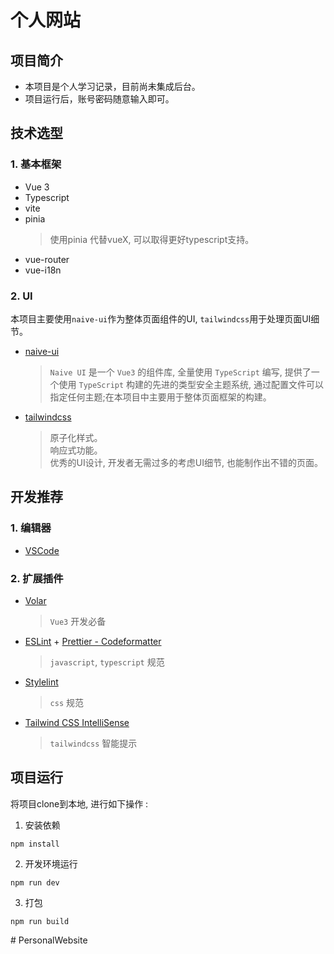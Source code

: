 # 个人网站

## 项目简介

- 本项目是个人学习记录，目前尚未集成后台。
- 项目运行后，账号密码随意输入即可。

## 技术选型
  ### 1. 基本框架
  - Vue 3
  - Typescript
  - vite
  - pinia
    > 使用pinia 代替vueX, 可以取得更好typescript支持。
  - vue-router
  - vue-i18n
  ### 2. UI <br />
  本项目主要使用`naive-ui`作为整体页面组件的UI, `tailwindcss`用于处理页面UI细节。<br />
  - [naive-ui](https://www.naiveui.com/zh-CN/os-theme)
    > `Naive UI` 是一个 `Vue3` 的组件库, 全量使用 `TypeScript` 编写, 提供了一个使用 `TypeScript` 构建的先进的类型安全主题系统, 通过配置文件可以指定任何主题;在本项目中主要用于整体页面框架的构建。
  - [tailwindcss](https://www.tailwindcss.cn/)
    > 原子化样式。<br />
    > 响应式功能。<br />
    > 优秀的UI设计, 开发者无需过多的考虑UI细节, 也能制作出不错的页面。<br />

## 开发推荐

### 1. 编辑器
  - [VSCode](https://code.visualstudio.com/)
### 2. 扩展插件
- [Volar](https://marketplace.visualstudio.com/items?itemName=johnsoncodehk.volar)
  > `Vue3` 开发必备
- [ESLint](https://eslint.org/) + [Prettier - Codeformatter](https://prettier.io/)
  > `javascript`, `typescript` 规范
- [Stylelint](https://stylelint.io/)
  > `css` 规范
- [Tailwind CSS IntelliSense](https://marketplace.visualstudio.com/items?itemName=bradlc.vscode-tailwindcss)
  > `tailwindcss` 智能提示

## 项目运行
将项目clone到本地, 进行如下操作 :
1. 安装依赖
```
npm install
```
2. 开发环境运行
```
npm run dev
```
3. 打包
```
npm run build
```
#   P e r s o n a l W e b s i t e  
 